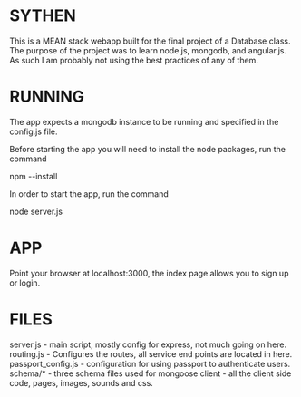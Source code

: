 SYTHEN
==
This is a MEAN stack webapp built for the final project of a Database class. The purpose of the project was to learn node.js, mongodb, and angular.js. As such I am probably not using the best practices of any of them.

RUNNING
==
The app expects a mongodb instance to be running and specified in the config.js file. 

Before starting the app you will need to install the node packages, run the command

npm --install

In order to start the app, run the command 

node server.js 

APP
==
Point your browser at localhost:3000, the index page allows you to sign up or login.


FILES
==
server.js - main script, mostly config for express, not much going on here.
routing.js - Configures the routes, all service end points are located in here.
passport_config.js - configuration for using passport to authenticate users.
schema/* - three schema files used for mongoose
client - all the client side code, pages, images, sounds and css.
